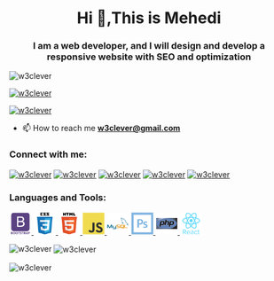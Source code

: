 
<h1 align="center">Hi 👋,This is Mehedi</h1>
<h3 align="center">I am a web developer, and I will design and develop a responsive website with SEO and optimization</h3>

<p align="left"> <img src="https://komarev.com/ghpvc/?username=w3clever&label=Profile%20views&color=0e75b6&style=flat" alt="w3clever" /> </p>

<p align="left"> <a href="https://github.com/ryo-ma/github-profile-trophy"><img src="https://github-profile-trophy.vercel.app/?username=w3clever" alt="w3clever" /></a> </p>

<p align="left"> <a href="https://twitter.com/w3clever" target="blank"><img src="https://img.shields.io/twitter/follow/w3clever?logo=twitter&style=for-the-badge" alt="w3clever" /></a> </p>

- 📫 How to reach me **w3clever@gmail.com**

<h3 align="left">Connect with me:</h3>
<p align="left">
<a href="https://twitter.com/w3clever" target="blank"><img align="center" src="https://raw.githubusercontent.com/rahuldkjain/github-profile-readme-generator/master/src/images/icons/Social/twitter.svg" alt="w3clever" height="30" width="40" /></a>
<a href="https://linkedin.com/in/w3clever" target="blank"><img align="center" src="https://raw.githubusercontent.com/rahuldkjain/github-profile-readme-generator/master/src/images/icons/Social/linked-in-alt.svg" alt="w3clever" height="30" width="40" /></a>
<a href="https://fb.com/w3clever" target="blank"><img align="center" src="https://raw.githubusercontent.com/rahuldkjain/github-profile-readme-generator/master/src/images/icons/Social/facebook.svg" alt="w3clever" height="30" width="40" /></a>
<a href="https://instagram.com/w3clever" target="blank"><img align="center" src="https://raw.githubusercontent.com/rahuldkjain/github-profile-readme-generator/master/src/images/icons/Social/instagram.svg" alt="w3clever" height="30" width="40" /></a>
<a href="https://www.youtube.com/c/w3clever" target="blank"><img align="center" src="https://raw.githubusercontent.com/rahuldkjain/github-profile-readme-generator/master/src/images/icons/Social/youtube.svg" alt="w3clever" height="30" width="40" /></a>
</p>

<h3 align="left">Languages and Tools:</h3>
<p align="left"> <a href="https://getbootstrap.com" target="_blank" rel="noreferrer"> <img src="https://raw.githubusercontent.com/devicons/devicon/master/icons/bootstrap/bootstrap-plain-wordmark.svg" alt="bootstrap" width="40" height="40"/> </a> <a href="https://www.w3schools.com/css/" target="_blank" rel="noreferrer"> <img src="https://raw.githubusercontent.com/devicons/devicon/master/icons/css3/css3-original-wordmark.svg" alt="css3" width="40" height="40"/> </a> <a href="https://www.w3.org/html/" target="_blank" rel="noreferrer"> <img src="https://raw.githubusercontent.com/devicons/devicon/master/icons/html5/html5-original-wordmark.svg" alt="html5" width="40" height="40"/> </a> <a href="https://developer.mozilla.org/en-US/docs/Web/JavaScript" target="_blank" rel="noreferrer"> <img src="https://raw.githubusercontent.com/devicons/devicon/master/icons/javascript/javascript-original.svg" alt="javascript" width="40" height="40"/> </a> <a href="https://www.mysql.com/" target="_blank" rel="noreferrer"> <img src="https://raw.githubusercontent.com/devicons/devicon/master/icons/mysql/mysql-original-wordmark.svg" alt="mysql" width="40" height="40"/> </a> <a href="https://www.photoshop.com/en" target="_blank" rel="noreferrer"> <img src="https://raw.githubusercontent.com/devicons/devicon/master/icons/photoshop/photoshop-line.svg" alt="photoshop" width="40" height="40"/> </a> <a href="https://www.php.net" target="_blank" rel="noreferrer"> <img src="https://raw.githubusercontent.com/devicons/devicon/master/icons/php/php-original.svg" alt="php" width="40" height="40"/> </a> <a href="https://reactjs.org/" target="_blank" rel="noreferrer"> <img src="https://raw.githubusercontent.com/devicons/devicon/master/icons/react/react-original-wordmark.svg" alt="react" width="40" height="40"/> </a> </p>

<p><img align="left" src="https://github-readme-stats.vercel.app/api/top-langs?username=w3clever&show_icons=true&locale=en&layout=compact" alt="w3clever" /></p>

<p>&nbsp;<img align="center" src="https://github-readme-stats.vercel.app/api?username=w3clever&show_icons=true&locale=en" alt="w3clever" /></p>

<p><img align="center" src="https://github-readme-streak-stats.herokuapp.com/?user=w3clever&" alt="w3clever" /></p>

